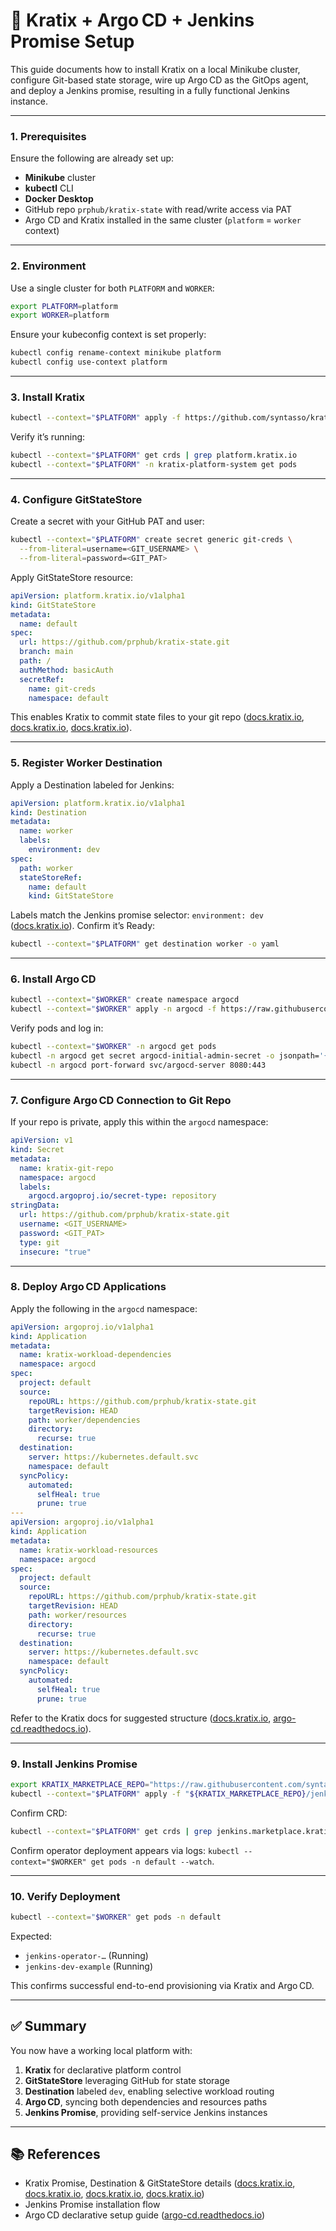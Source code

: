 # 🚀 Kratix + Argo CD + Jenkins Promise Setup

This guide documents how to install Kratix on a local Minikube cluster, configure Git-based state storage, wire up Argo CD as the GitOps agent, and deploy a Jenkins promise, resulting in a fully functional Jenkins instance.

---

### 1. Prerequisites

Ensure the following are already set up:

* **Minikube** cluster
* **kubectl** CLI
* **Docker Desktop**
* GitHub repo `prphub/kratix-state` with read/write access via PAT
* Argo CD and Kratix installed in the same cluster (`platform` = `worker` context)

---

### 2. Environment

Use a single cluster for both `PLATFORM` and `WORKER`:

```bash
export PLATFORM=platform
export WORKER=platform
```

Ensure your kubeconfig context is set properly:

```bash
kubectl config rename-context minikube platform
kubectl config use-context platform
```

---

### 3. Install Kratix

```bash
kubectl --context="$PLATFORM" apply -f https://github.com/syntasso/kratix/releases/latest/download/kratix.yaml
```

Verify it’s running:

```bash
kubectl --context="$PLATFORM" get crds | grep platform.kratix.io
kubectl --context="$PLATFORM" -n kratix-platform-system get pods
```

---

### 4. Configure GitStateStore

Create a secret with your GitHub PAT and user:

```bash
kubectl --context="$PLATFORM" create secret generic git-creds \
  --from-literal=username=<GIT_USERNAME> \
  --from-literal=password=<GIT_PAT>
```

Apply GitStateStore resource:

```yaml
apiVersion: platform.kratix.io/v1alpha1
kind: GitStateStore
metadata:
  name: default
spec:
  url: https://github.com/prphub/kratix-state.git
  branch: main
  path: /
  authMethod: basicAuth
  secretRef:
    name: git-creds
    namespace: default
```

This enables Kratix to commit state files to your git repo ([docs.kratix.io][1], [docs.kratix.io][2], [docs.kratix.io][3]).

---

### 5. Register Worker Destination

Apply a Destination labeled for Jenkins:

```yaml
apiVersion: platform.kratix.io/v1alpha1
kind: Destination
metadata:
  name: worker
  labels:
    environment: dev
spec:
  path: worker
  stateStoreRef:
    name: default
    kind: GitStateStore
```

Labels match the Jenkins promise selector: `environment: dev` ([docs.kratix.io][4]). Confirm it’s Ready:

```bash
kubectl --context="$PLATFORM" get destination worker -o yaml
```

---

### 6. Install Argo CD

```bash
kubectl --context="$WORKER" create namespace argocd
kubectl --context="$WORKER" apply -n argocd -f https://raw.githubusercontent.com/argoproj/argo-cd/stable/manifests/install.yaml
```

Verify pods and log in:

```bash
kubectl --context="$WORKER" -n argocd get pods
kubectl -n argocd get secret argocd-initial-admin-secret -o jsonpath='{.data.password}' | base64 -d
kubectl -n argocd port-forward svc/argocd-server 8080:443
```

---

### 7. Configure Argo CD Connection to Git Repo

If your repo is private, apply this within the `argocd` namespace:

```yaml
apiVersion: v1
kind: Secret
metadata:
  name: kratix-git-repo
  namespace: argocd
  labels:
    argocd.argoproj.io/secret-type: repository
stringData:
  url: https://github.com/prphub/kratix-state.git
  username: <GIT_USERNAME>
  password: <GIT_PAT>
  type: git
  insecure: "true"
```

---

### 8. Deploy Argo CD Applications

Apply the following in the `argocd` namespace:

```yaml
apiVersion: argoproj.io/v1alpha1
kind: Application
metadata:
  name: kratix-workload-dependencies
  namespace: argocd
spec:
  project: default
  source:
    repoURL: https://github.com/prphub/kratix-state.git
    targetRevision: HEAD
    path: worker/dependencies
    directory:
      recurse: true
  destination:
    server: https://kubernetes.default.svc
    namespace: default
  syncPolicy:
    automated:
      selfHeal: true
      prune: true
---
apiVersion: argoproj.io/v1alpha1
kind: Application
metadata:
  name: kratix-workload-resources
  namespace: argocd
spec:
  project: default
  source:
    repoURL: https://github.com/prphub/kratix-state.git
    targetRevision: HEAD
    path: worker/resources
    directory:
      recurse: true
  destination:
    server: https://kubernetes.default.svc
    namespace: default
  syncPolicy:
    automated:
      selfHeal: true
      prune: true
```

Refer to the Kratix docs for suggested structure ([docs.kratix.io][1], [argo-cd.readthedocs.io][5]).

---

### 9. Install Jenkins Promise

```bash
export KRATIX_MARKETPLACE_REPO="https://raw.githubusercontent.com/syntasso/kratix-marketplace/main"
kubectl --context="$PLATFORM" apply -f "${KRATIX_MARKETPLACE_REPO}/jenkins/promise.yaml"
```

Confirm CRD:

```bash
kubectl --context="$PLATFORM" get crds | grep jenkins.marketplace.kratix.io
```

Confirm operator deployment appears via logs:
`kubectl --context="$WORKER" get pods -n default --watch`.

---

### 10. Verify Deployment

```bash
kubectl --context="$WORKER" get pods -n default
```

Expected:

* `jenkins-operator-…` (Running)
* `jenkins-dev-example` (Running)

This confirms successful end-to-end provisioning via Kratix and Argo CD.

---

## ✅ Summary

You now have a working local platform with:

1. **Kratix** for declarative platform control
2. **GitStateStore** leveraging GitHub for state storage
3. **Destination** labeled `dev`, enabling selective workload routing
4. **Argo CD**, syncing both dependencies and resources paths
5. **Jenkins Promise**, providing self-service Jenkins instances

---

## 📚 References

* Kratix Promise, Destination & GitStateStore details ([docs.kratix.io][6], [docs.kratix.io][2], [docs.kratix.io][7], [docs.kratix.io][8])
* Jenkins Promise installation flow
* Argo CD declarative setup guide ([argo-cd.readthedocs.io][5])

[1]: https://docs.kratix.io/main/reference/statestore/gitstatestore?utm_source=chatgpt.com "GitStateStore - Kratix"
[2]: https://docs.kratix.io/main/guides/installing-a-promise?utm_source=chatgpt.com "Installing and using a Promise - Kratix"
[3]: https://docs.kratix.io/main/guides/compound-promises?utm_source=chatgpt.com "Compound Promises - Kratix docs"
[4]: https://docs.kratix.io/main/reference/destinations/multidestination-management?utm_source=chatgpt.com "Managing Multiple Destinations - Kratix docs"
[5]: https://argo-cd.readthedocs.io/en/stable/operator-manual/declarative-setup/?utm_source=chatgpt.com "Declarative Setup - Argo CD - Declarative GitOps CD for Kubernetes"
[6]: https://docs.kratix.io/workshop/installing-a-promise?utm_source=chatgpt.com "Section B: Installing a Promise - Kratix"
[7]: https://docs.kratix.io/main/reference/promises/intro?utm_source=chatgpt.com "Promise Custom Resource | Kratix"
[8]: https://docs.kratix.io/main/reference/destinations/intro?utm_source=chatgpt.com "Destination - Kratix docs"
